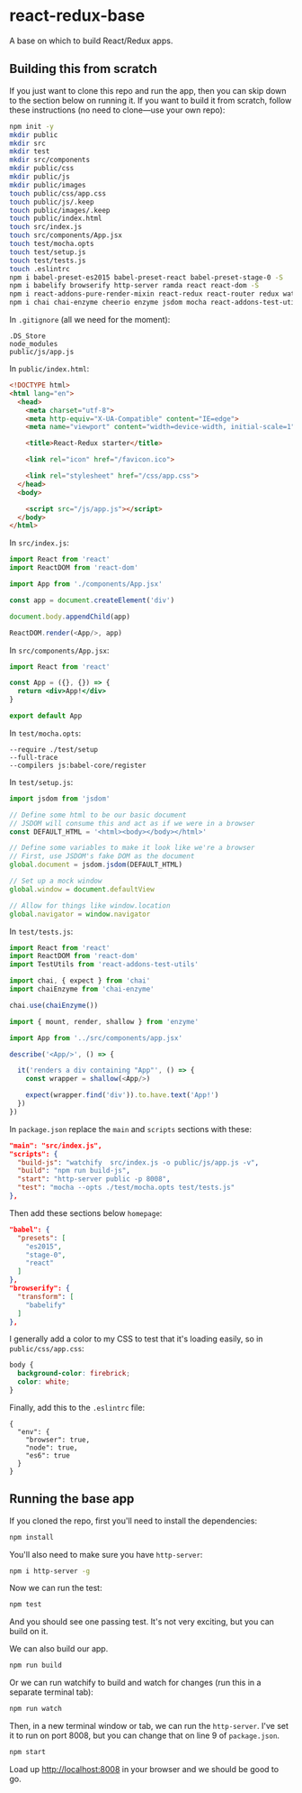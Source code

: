 # react-redux-base

A base on which to build React/Redux apps.

## Building this from scratch

If you just want to clone this repo and run the app, then you can skip down to the section below on running it. If you want to build it from scratch, follow these instructions (no need to clone&mdash;use your own repo):

```sh
npm init -y
mkdir public
mkdir src
mkdir test
mkdir src/components
mkdir public/css
mkdir public/js
mkdir public/images
touch public/css/app.css
touch public/js/.keep
touch public/images/.keep
touch public/index.html
touch src/index.js
touch src/components/App.jsx
touch test/mocha.opts
touch test/setup.js
touch test/tests.js
touch .eslintrc
npm i babel-preset-es2015 babel-preset-react babel-preset-stage-0 -S
npm i babelify browserify http-server ramda react react-dom -S
npm i react-addons-pure-render-mixin react-redux react-router redux watchify -S
npm i chai chai-enzyme cheerio enzyme jsdom mocha react-addons-test-utils -D
```

In `.gitignore` (all we need for the moment):

```
.DS_Store
node_modules
public/js/app.js
```

In `public/index.html`:

```html
<!DOCTYPE html>
<html lang="en">
  <head>
    <meta charset="utf-8">
    <meta http-equiv="X-UA-Compatible" content="IE=edge">
    <meta name="viewport" content="width=device-width, initial-scale=1">

    <title>React-Redux starter</title>

    <link rel="icon" href="/favicon.ico">

    <link rel="stylesheet" href="/css/app.css">
  </head>
  <body>

    <script src="/js/app.js"></script>
  </body>
</html>
```

In `src/index.js`:

```js
import React from 'react'
import ReactDOM from 'react-dom'

import App from './components/App.jsx'

const app = document.createElement('div')

document.body.appendChild(app)

ReactDOM.render(<App/>, app)
```

In `src/components/App.jsx`:

```jsx
import React from 'react'

const App = ({}, {}) => {
  return <div>App!</div>
}

export default App
```

In `test/mocha.opts`:

```
--require ./test/setup
--full-trace
--compilers js:babel-core/register
```

In `test/setup.js`:

```js
import jsdom from 'jsdom'

// Define some html to be our basic document
// JSDOM will consume this and act as if we were in a browser
const DEFAULT_HTML = '<html><body></body></html>'

// Define some variables to make it look like we're a browser
// First, use JSDOM's fake DOM as the document
global.document = jsdom.jsdom(DEFAULT_HTML)

// Set up a mock window
global.window = document.defaultView

// Allow for things like window.location
global.navigator = window.navigator
```

In `test/tests.js`:

```js
import React from 'react'
import ReactDOM from 'react-dom'
import TestUtils from 'react-addons-test-utils'

import chai, { expect } from 'chai'
import chaiEnzyme from 'chai-enzyme'

chai.use(chaiEnzyme())

import { mount, render, shallow } from 'enzyme'

import App from '../src/components/app.jsx'

describe('<App/>', () => {

  it('renders a div containing "App"', () => {
    const wrapper = shallow(<App/>)

    expect(wrapper.find('div')).to.have.text('App!')
  })
})
```

In `package.json` replace the `main` and `scripts` sections with these:

```json
"main": "src/index.js",
"scripts": {
  "build-js": "watchify  src/index.js -o public/js/app.js -v",
  "build": "npm run build-js",
  "start": "http-server public -p 8008",
  "test": "mocha --opts ./test/mocha.opts test/tests.js"
},
```

Then add these sections below `homepage`:

```json
"babel": {
  "presets": [
    "es2015",
    "stage-0",
    "react"
  ]
},
"browserify": {
  "transform": [
    "babelify"
  ]
},
```

I generally add a color to my CSS to test that it's loading easily, so in `public/css/app.css`:

```css
body {
  background-color: firebrick;
  color: white;
}
```

Finally, add this to the `.eslintrc` file:

```
{
  "env": {
    "browser": true,
    "node": true,
    "es6": true
  }
}
```

## Running the base app

If you cloned the repo, first you'll need to install the dependencies:

```sh
npm install
```

You'll also need to make sure you have `http-server`:

```sh
npm i http-server -g
```

Now we can run the test:

```sh
npm test
```

And you should see one passing test. It's not very exciting, but you can build on it.

We can also build our app.

```sh
npm run build
```

Or we can run watchify to build and watch for changes (run this in a separate terminal tab):

```sh
npm run watch
```

Then, in a new terminal window or tab, we can run the `http-server`. I've set it to run on port 8008, but you can change that on line 9 of `package.json`.

```sh
npm start
```

Load up [http://localhost:8008](http://localhost:8008/) in your browser and we should be good to go.


